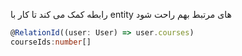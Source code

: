 رابطه کمک می کند تا کار با entity های مرتبط بهم راحت شود

```ts
@RelationId((user: User) => user.courses)  
courseIds:number[]
```

